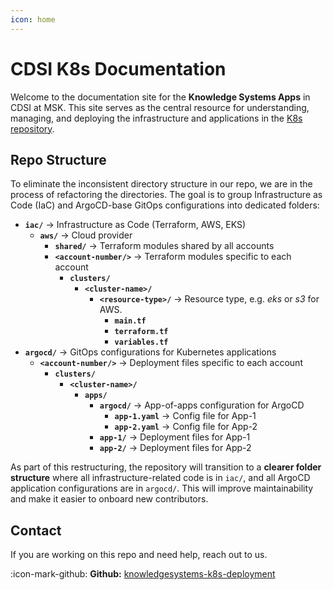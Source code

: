 ```yaml
---
icon: home
---
```

# CDSI K8s Documentation
Welcome to the documentation site for the **Knowledge Systems Apps** in CDSI at MSK. This site serves as the central resource for understanding, managing, and deploying the infrastructure and applications in the [K8s repository](https://github.com/knowledgesystems/knowledgesystems-k8s-deployment).

## Repo Structure
To eliminate the inconsistent directory structure in our repo, we are in the process of refactoring the directories. The goal is to group Infrastructure as Code (IaC) and ArgoCD-base GitOps configurations into dedicated folders:
- **`iac/`** → Infrastructure as Code (Terraform, AWS, EKS)
  - **`aws/`** → Cloud provider
    - **`shared/`** → Terraform modules shared by all accounts
    - **`<account-number/>`** → Terraform modules specific to each account
      - **`clusters/`**
        - **`<cluster-name>/`**
          - **`<resource-type>/`** → Resource type, e.g. _eks_ or _s3_ for AWS.
            - **`main.tf`**
            - **`terraform.tf`**
            - **`variables.tf`**
- **`argocd/`** → GitOps configurations for Kubernetes applications
  - **`<account-number/>`** → Deployment files specific to each account
    - **`clusters/`**
      - **`<cluster-name>/`**
        - **`apps/`**
          - **`argocd/`** → App-of-apps configuration for ArgoCD
            - **`app-1.yaml`** → Config file for App-1
            - **`app-2.yaml`** → Config file for App-2
          - **`app-1/`** → Deployment files for App-1
          - **`app-2/`** → Deployment files for App-2

As part of this restructuring, the repository will transition to a **clearer folder structure** where all infrastructure-related code is in `iac/`, and all ArgoCD application configurations are in `argocd/`. This will improve maintainability and make it easier to onboard new contributors.

## Contact

If you are working on this repo and need help, reach out to us.

:icon-mark-github: **Github:** [knowledgesystems-k8s-deployment](https://github.com/knowledgesystems/knowledgesystems-k8s-deployment)